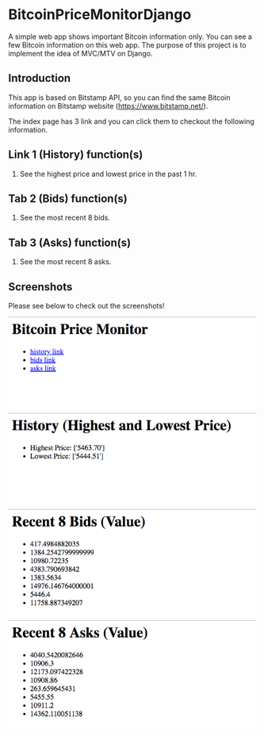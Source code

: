 BitcoinPriceMonitorDjango
=============================

A simple web app shows important Bitcoin information only. You can see a few Bitcoin information on this web app. The purpose of this project is to implement the idea of MVC/MTV on Django.

Introduction
------------

This app is based on Bitstamp API, so you can find the same Bitcoin information on Bitstamp website (https://www.bitstamp.net/).

The index page has 3 link and you can click them to checkout the following information.

Link 1 (History) function(s)
---------------

1. See the highest price and lowest price in the past 1 hr.

Tab 2 (Bids) function(s)
---------------

1. See the most recent 8 bids.

Tab 3 (Asks) function(s)
---------------

1. See the most recent 8 asks.

Screenshots
---------------

Please see below to check out the screenshots!

<p float="left">
  <img src="/sample/index.png?raw=true" width="500px">
  <img src="/sample/history.png?raw=true" width="500px">
  <img src="/sample/bids.png?raw=true" width="500px">
  <img src="/sample/asks.png?raw=true" width="500px">
</p>

